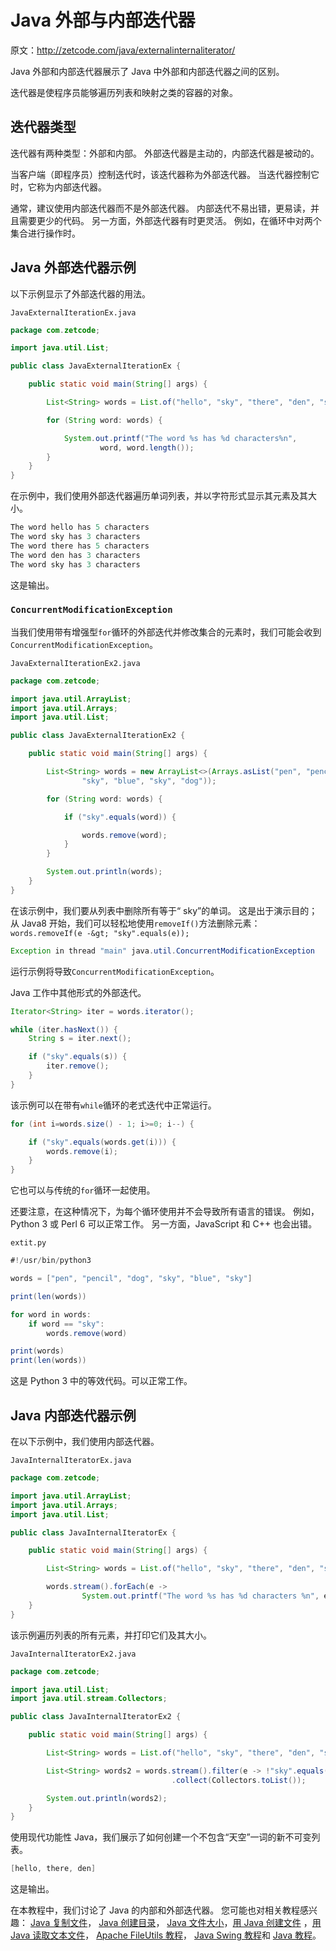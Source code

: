 # Java 外部与内部迭代器

原文：http://zetcode.com/java/externalinternaliterator/

Java 外部和内部迭代器展示了 Java 中外部和内部迭代器之间的区别。

迭代器是使程序员能够遍历列表和映射之类的容器的对象。

## 迭代器类型

迭代器有两种类型：外部和内部。 外部迭代器是主动的，内部迭代器是被动的。

当客户端（即程序员）控制迭代时，该迭代器称为外部迭代器。 当迭代器控制它时，它称为内部迭代器。

通常，建议使用内部迭代器而不是外部迭代器。 内部迭代不易出错，更易读，并且需要更少的代码。 另一方面，外部迭代器有时更灵活。 例如，在循环中对两个集合进行操作时。

## Java 外部迭代器示例

以下示例显示了外部迭代器的用法。

`JavaExternalIterationEx.java`

```java
package com.zetcode;

import java.util.List;

public class JavaExternalIterationEx {

    public static void main(String[] args) {

        List<String> words = List.of("hello", "sky", "there", "den", "sky");

        for (String word: words) {

            System.out.printf("The word %s has %d characters%n",
                    word, word.length());
        }
    }
}

```

在示例中，我们使用外部迭代器遍历单词列表，并以字符形式显示其元素及其大小。

```java
The word hello has 5 characters
The word sky has 3 characters
The word there has 5 characters
The word den has 3 characters
The word sky has 3 characters

```

这是输出。

### `ConcurrentModificationException`

当我们使用带有增强型`for`循环的外部迭代并修改集合的元素时，我们可能会收到`ConcurrentModificationException`。

`JavaExternalIterationEx2.java`

```java
package com.zetcode;

import java.util.ArrayList;
import java.util.Arrays;
import java.util.List;

public class JavaExternalIterationEx2 {

    public static void main(String[] args) {

        List<String> words = new ArrayList<>(Arrays.asList("pen", "pencil",
                "sky", "blue", "sky", "dog"));

        for (String word: words) {

            if ("sky".equals(word)) {

                words.remove(word);
            }
        }

        System.out.println(words);
    }
}

```

在该示例中，我们要从列表中删除所有等于“ sky”的单词。 这是出于演示目的； 从 Java8 开始，我们可以轻松地使用`removeIf()`方法删除元素：`words.removeIf(e -&gt; "sky".equals(e));`

```java
Exception in thread "main" java.util.ConcurrentModificationException

```

运行示例将导致`ConcurrentModificationException`。

Java 工作中其他形式的外部迭代。

```java
Iterator<String> iter = words.iterator();

while (iter.hasNext()) {
    String s = iter.next();

    if ("sky".equals(s)) {
        iter.remove();
    }
}

```

该示例可以在带有`while`循环的老式迭代中正常运行。

```java
for (int i=words.size() - 1; i>=0; i--) {

    if ("sky".equals(words.get(i))) {
        words.remove(i);
    }
}

```

它也可以与传统的`for`循环一起使用。

还要注意，在这种情况下，为每个循环使用并不会导致所有语言的错误。 例如，Python 3 或 Perl 6 可以正常工作。 另一方面，JavaScript 和 C++ 也会出错。

`extit.py`

```java
#!/usr/bin/python3

words = ["pen", "pencil", "dog", "sky", "blue", "sky"]

print(len(words))

for word in words:
    if word == "sky":
        words.remove(word)

print(words)
print(len(words))

```

这是 Python 3 中的等效代码。可以正常工作。

## Java 内部迭代器示例

在以下示例中，我们使用内部迭代器。

`JavaInternalIteratorEx.java`

```java
package com.zetcode;

import java.util.ArrayList;
import java.util.Arrays;
import java.util.List;

public class JavaInternalIteratorEx {

    public static void main(String[] args) {

        List<String> words = List.of("hello", "sky", "there", "den", "sky");

        words.stream().forEach(e -> 
                System.out.printf("The word %s has %d characters %n", e, e.length()));
    }
}

```

该示例遍历列表的所有元素，并打印它们及其大小。

`JavaInternalIteratorEx2.java`

```java
package com.zetcode;

import java.util.List;
import java.util.stream.Collectors;

public class JavaInternalIteratorEx2 {

    public static void main(String[] args) {

        List<String> words = List.of("hello", "sky", "there", "den", "sky");

        List<String> words2 = words.stream().filter(e -> !"sky".equals(e))
                                    .collect(Collectors.toList());

        System.out.println(words2);
    }
}

```

使用现代功能性 Java，我们展示了如何创建一个不包含“天空”一词的新不可变列表。

```java
[hello, there, den]

```

这是输出。

在本教程中，我们讨论了 Java 的内部和外部迭代器。 您可能也对相关教程感兴趣： [Java 复制文件](/java/copyfile/)， [Java 创建目录](/java/createdirectory/)， [Java 文件大小](/java/filesize/)，[用 Java 创建文件](/java/createfile/) ，[用 Java 读取文本文件](/articles/javareadtext/)， [Apache FileUtils 教程](/java/fileutils/)， [Java Swing 教程](/tutorials/javaswingtutorial/)和 [Java 教程](/lang/java/)。